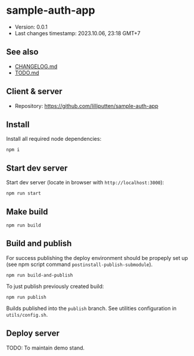 <!--
@since 2023.10.06, 17:12
@changed 2023.10.06, 17:12
-->

# sample-auth-app

- Version: 0.0.1
- Last changes timestamp: 2023.10.06, 23:18 GMT+7

## See also

- [CHANGELOG.md](CHANGELOG.md)
- [TODO.md](TODO.md)

## Client & server

- Repository: https://github.com/lilliputten/sample-auth-app

## Install

Install all required node dependencies:

```
npm i
```

## Start dev server

Start dev server (locate in browser with `http://localhost:3000`):

```
npm run start
```

## Make build

```
npm run build
```

## Build and publish

For success publishing the deploy environment should be propeply set up (see
npm script command `postinstall-publish-submodule`).

```
npm run build-and-publish
```

To just publish previously created build:

```
npm run publish
```

Builds published into the `publish` branch. See utilities configuration in `utils/config.sh`.

## Deploy server

TODO: To maintain demo stand.
